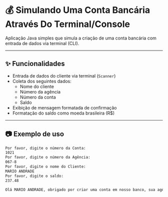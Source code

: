 # 💰 Simulando Uma Conta Bancária Através Do Terminal/Console

Aplicação Java simples que simula a criação de uma conta bancária com entrada de dados via terminal (CLI).

---

## ✨ Funcionalidades

- Entrada de dados do cliente via terminal (`Scanner`)
- Coleta dos seguintes dados:
  - Nome do cliente
  - Número da agência
  - Número da conta
  - Saldo
- Exibição de mensagem formatada de confirmação
- Formatação do saldo como moeda brasileira (R$)

---

## 📷 Exemplo de uso

```bash
Por favor, digite o número da Conta:
1021
Por favor, digite o número da Agência:
067-8
Por favor, digite o nome do Cliente:
MARIO ANDRADE
Por favor, digite o saldo:
237.48

Olá MARIO ANDRADE, obrigado por criar uma conta em nosso banco, sua agência é 067-8, conta 1021 e seu saldo R$ 237,48 já está disponível para saque.
